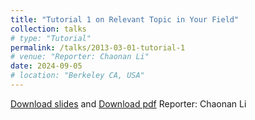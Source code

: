 ```yaml
---
title: "Tutorial 1 on Relevant Topic in Your Field"
collection: talks
# type: "Tutorial"
permalink: /talks/2013-03-01-tutorial-1
# venue: "Reporter: Chaonan Li"
date: 2024-09-05
# location: "Berkeley CA, USA"
---
```


[Download slides](https://Exeter26531.github.io/files/template.pptx) and [Download pdf](https://Exeter26531.github.io/files/slides1.pdf)
Reporter: Chaonan Li
